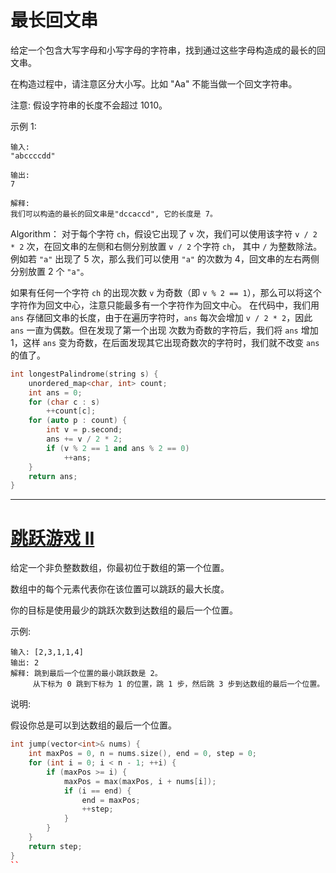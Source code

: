 # 最长回文串
给定一个包含大写字母和小写字母的字符串，找到通过这些字母构造成的最长的回文串。

在构造过程中，请注意区分大小写。比如 "Aa" 不能当做一个回文字符串。

注意:
假设字符串的长度不会超过 1010。

示例 1:
```
输入:
"abccccdd"

输出:
7

解释:
我们可以构造的最长的回文串是"dccaccd", 它的长度是 7。
```
Algorithm：
对于每个字符 ```ch```，假设它出现了 ```v``` 次，我们可以使用该字符 ```v / 2 * 2``` 次，在回文串的左侧和右侧分别放置 ```v / 2``` 个字符 ```ch```，
其中 ```/``` 为整数除法。例如若 ```"a"``` 出现了 5 次，那么我们可以使用 ```"a"``` 的次数为 4，回文串的左右两侧分别放置 2 个 ```"a"```。  

如果有任何一个字符 ```ch``` 的出现次数 ```v``` 为奇数（即 ```v % 2 == 1```），那么可以将这个字符作为回文中心，注意只能最多有一个字符作为回文中心。
在代码中，我们用 ```ans``` 存储回文串的长度，由于在遍历字符时，```ans``` 每次会增加 ```v / 2 * 2```，因此 ```ans``` 一直为偶数。但在发现了第一个出现
次数为奇数的字符后，我们将 ```ans``` 增加 1，这样 ```ans``` 变为奇数，在后面发现其它出现奇数次的字符时，我们就不改变 ```ans``` 的值了。
```c++
int longestPalindrome(string s) {
    unordered_map<char, int> count;
    int ans = 0;
    for (char c : s)
        ++count[c];
    for (auto p : count) {
        int v = p.second;
        ans += v / 2 * 2;
        if (v % 2 == 1 and ans % 2 == 0)
            ++ans;
    }
    return ans;
}
```
---
# [跳跃游戏 II](https://leetcode-cn.com/problems/jump-game-ii/)
给定一个非负整数数组，你最初位于数组的第一个位置。

数组中的每个元素代表你在该位置可以跳跃的最大长度。

你的目标是使用最少的跳跃次数到达数组的最后一个位置。

示例:
```
输入: [2,3,1,1,4]
输出: 2
解释: 跳到最后一个位置的最小跳跃数是 2。
     从下标为 0 跳到下标为 1 的位置，跳 1 步，然后跳 3 步到达数组的最后一个位置。
```
说明:

假设你总是可以到达数组的最后一个位置。

```c++
int jump(vector<int>& nums) {
    int maxPos = 0, n = nums.size(), end = 0, step = 0;
    for (int i = 0; i < n - 1; ++i) {
        if (maxPos >= i) {
            maxPos = max(maxPos, i + nums[i]);
            if (i == end) {
                end = maxPos;
                ++step;
            }
        }
    }
    return step;
}
``




















